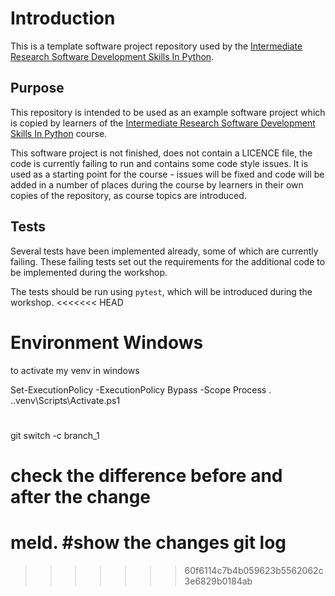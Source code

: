 # Introduction

This is a template software project repository used by the [Intermediate Research Software Development Skills In Python](https://github.com/carpentries-incubator/python-intermediate-development).

## Purpose

This repository is intended to be used as an example software project which is copied by learners of the 
[Intermediate Research Software Development Skills In Python](https://github.com/carpentries-incubator/python-intermediate-development) course.

This software project is not finished, does not contain a LICENCE file, the code is currently failing to run and contains some code style issues. 
It is used as a starting point for the course - issues will be fixed and code will be added in a number of places during the course by learners in their own copies of the repository, as course topics are introduced.

## Tests

Several tests have been implemented already, some of which are currently failing.
These failing tests set out the requirements for the additional code to be implemented during the workshop.

The tests should be run using `pytest`, which will be introduced during the workshop.
<<<<<<< HEAD



# Environment Windows

to activate my venv in windows 


Set-ExecutionPolicy -ExecutionPolicy Bypass -Scope Process
. .\.venv\Scripts\Activate.ps1




#
git switch -c branch_1
# check the difference before and after the change 
meld. 
#show the changes
git log
=======
>>>>>>> 60f6114c7b4b059623b5562062c3e6829b0184ab
